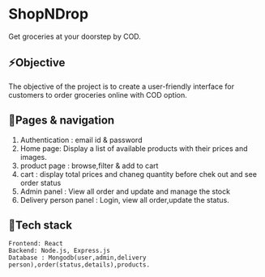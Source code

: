 # ShopNDrop

 Get groceries at your doorstep by COD.

## ⚡Objective

The objective of the project is to create a user-friendly interface for customers to order groceries online with COD option.

## 🚀Pages & navigation

1. Authentication : email id & password
1. Home page: Display a list of available products with their prices and images.
1. product page : browse,filter & add to cart
1. cart : display total prices and chaneg quantity before chek out and see order status 
1. Admin panel : View all order and update and manage the stock
1. Delivery person panel : Login, view all order,update the status.

## 🚀Tech stack

    Frontend: React
    Backend: Node.js, Express.js
    Database : Mongodb(user,admin,delivery person),order(status,details),products.
